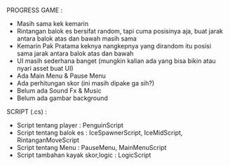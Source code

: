 PROGRESS GAME : 
- Masih sama kek kemarin
- Rintangan balok es bersifat random, tapi cuma posisinya aja, buat jarak antara balok atas dan bawah masih sama
- Kemarin Pak Pratama keknya nangkepnya yang dirandom itu posisi sama jarak antara balok atas dan bawah
- UI masih sederhana banget (mungkin kalian ada yang bisa bikin atau nyari asset buat UI)
- Ada Main Menu & Pause Menu
- Ada perhitungan skor (ini masih dipake ga sih?)
- Belum ada Sound Fx & Music
- Belum ada gambar background

SCRIPT (.cs) :
- Script tentang player : PenguinScript
- Script tentang balok es : IceSpawnerScript, IceMidScript, RintanganMoveScript
- Script tentang Menu : PauseMenu, MainMenuScript
- Script tambahan kayak skor,logic : LogicScript
